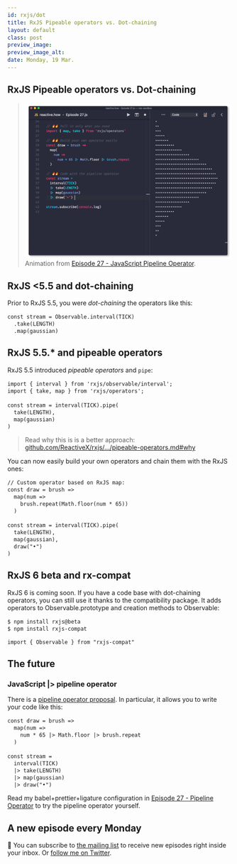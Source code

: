 ```yaml
---
id: rxjs/dot
title: RxJS Pipeable operators vs. Dot-chaining
layout: default
class: post
preview_image: 
preview_image_alt:
date: Monday, 19 Mar.
---
```


## <span class="rxjs">RxJS</span> Pipeable operators vs. Dot-chaining

> ![](/img/pipeline-operator/code-with-pipeline-operator.gif)
> Animation from [Episode 27 - JavaScript Pipeline Operator](/pipeline-operator).

## RxJS <5.5 and dot-chaining

Prior to RxJS 5.5, you were _dot-chaining_ the operators like this:

```
const stream = Observable.interval(TICK)
  .take(LENGTH)
  .map(gaussian)
```

## RxJS 5.5.\* and pipeable operators

RxJS 5.5 introduced _pipeable operators_ and `pipe`:

```
import { interval } from 'rxjs/observable/interval';
import { take, map } from 'rxjs/operators';

const stream = interval(TICK).pipe(
  take(LENGTH),
  map(gaussian)
)
```

> Read why this is is a better approach:
> <br/> [github.com/ReactiveX/rxjs/.../pipeable-operators.md#why](https://github.com/ReactiveX/rxjs/blob/master/doc/pipeable-operators.md#why)

You can now easily build your own operators and chain them with the RxJS ones:

```
// Custom operator based on RxJS map:
const draw = brush =>
  map(num =>
    brush.repeat(Math.floor(num * 65))
  )

const stream = interval(TICK).pipe(
  take(LENGTH),
  map(gaussian),
  draw("•")
)
```

## RxJS 6 beta and rx-compat

RxJS 6 is coming soon. If you have a code base with dot-chaining operators, you can still use it thanks to the compatibility package. It adds operators to Observable.prototype and creation methods to Observable:

```
$ npm install rxjs@beta
$ npm install rxjs-compat
```

```
import { Observable } from "rxjs-compat"
```

## The future

### JavaScript |> pipeline operator

There is a [pipeline operator proposal](https://github.com/tc39/proposal-pipeline-operator). In particular, it allows you to write your code like this:

```
const draw = brush =>
  map(num =>
    num * 65 |> Math.floor |> brush.repeat
  )

const stream =
  interval(TICK)
  |> take(LENGTH)
  |> map(gaussian)
  |> draw("•")
```

Read my babel+prettier+ligature configuration in [Episode 27 - Pipeline Operator](/pipeline-operator) to try the pipeline operator yourself.

## A new episode every Monday

📮 You can subscribe to [the mailing list](#subscribe) to receive new episodes right inside your inbox. Or [follow me on Twitter](https://twitter.com/CedricSoulas).
